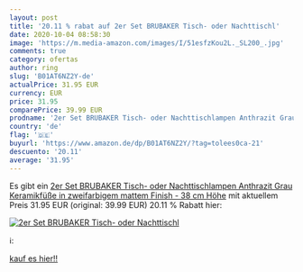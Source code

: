 ```yaml
---
layout: post
title: '20.11 % rabat auf 2er Set BRUBAKER Tisch- oder Nachttischl'
date: 2020-10-04 08:58:30
image: 'https://m.media-amazon.com/images/I/51esfzKou2L._SL200_.jpg'
comments: true
category: ofertas
author: ring
slug: 'B01AT6NZ2Y-de'
actualPrice: 31.95 EUR
currency: EUR
price: 31.95
comparePrice: 39.99 EUR
prodname: '2er Set BRUBAKER Tisch- oder Nachttischlampen Anthrazit Grau  Keramikfüße in zweifarbigem  mattem Finish - 38 cm Höhe'
country: 'de'
flag: '🇩🇪'
buyurl: 'https://www.amazon.de/dp/B01AT6NZ2Y/?tag=tolees0ca-21'
descuento: '20.11'
average: '31.95'
---
```


Es gibt ein [2er Set BRUBAKER Tisch- oder Nachttischlampen Anthrazit Grau  Keramikfüße in zweifarbigem  mattem Finish - 38 cm Höhe](https://www.amazon.de/dp/B01AT6NZ2Y/?tag=tolees0ca-21) mit aktuellem Preis 31.95 EUR (original: 39.99 EUR) 20.11 % Rabatt hier:

[![2er Set BRUBAKER Tisch- oder Nachttischl](https://m.media-amazon.com/images/I/51esfzKou2L._SL200_.jpg)](https://www.amazon.de/dp/B01AT6NZ2Y/?tag=tolees0ca-21)

ℹ️:


[kauf es hier!!](https://www.amazon.de/dp/B01AT6NZ2Y/?tag=tolees0ca-21)
